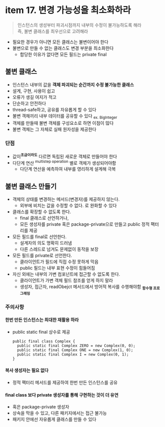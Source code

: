 <h1>item 17. 변경 가능성을 최소화하라</h1>

> 인스턴스의 생성부터 파괴시점까지 내부의 수정이 불가능하도록 해라  
> 즉, 불변 클래스를 최우선으로 고려해라

- 필요한 경우가 아니면 모든 클래스는 불변이어야 한다
- 불변으로 만들 수 없는 클래스도 변경 부분을 최소화한다
    - 합당한 이유가 없다면 모든 필드는 private final

<h2>불변 클래스</h2>

- 인스턴스 내부의 값을 **객체 파괴되는 순간까지 수정 불가능한 클래스**
- 설계, 구현, 사용이 쉽고
- 오류가 생길 여지가 적고
- 단순하고 안전하다
- thread-safe하고, 공유를 자유롭게 할 수 있다
- 불변 객채끼리 내부 데이터를 공유할 수 있다 <sub>ex. BigInteger<sub>
- 객체를 만들때 불변 객체를 구성요소로 하면 이점이 많다
- 불변 객체는 그 자체로 실패 원자성을 제공한다

<h3>단점</h3>

- 값이<sup>**조금이라도**</sup> 다르면 독립된 새로운 객체로 만들어야 한다
- 다단계 연산 <sup>multistep operation</sup> 별로 객체가 생성되어야함
    - 다단계 연산을 예측하여 내부를 영리하게 설계해 극복

<h2>불변 클래스 만들기</h2>

- 객체의 상태를 변경하는 메서드(변경자)를 제공하지 않는다.
    - 외부에 비치는 값을 수정할 수 없다. 로 완화할 수 있다
- 클래스를 확장할 수 없도록 한다.
    - final 클래스로 선언하거나,
    - 모든 생성자를 private 혹은 package-private으로 만들고 public 정적 팩터리를 제공
- 모든 필드를 final로 선언한다.
    - 설계자의 의도 명확히 드러냄
    - 다른 스레드로 넘겨도 문제없이 동작을 보장
- 모든 필드를 private로 선언한다.
    - 클라이언트가 필드에 직접 수정 못하게 막음
    - public 필드는 내부 표현 수정이 힘들어짐
- 자신 외에는 내부의 가변 컴포넌트에 접근할 수 없도록 한다.
    - 클라이언트가 가변 객체 필드 참조를 얻게 하지 말라
    - 생성자, 접근자, readObejct 메서드에서 방어적 복사를 수행해야함 **<sub>함수형 프로그래밍</sub>**

<h3>주의사항</h3>

<h4>한번 만든 인스턴스는 최대한 재활용 하라</h4>

- public static final 상수로 제공
  ~~~~
  public final class Complex {
    public static final Complex ZERO = new Complex(0, 0);
    public static final Complex ONE = new Complex(1, 0);
    public static final Complex I = new Complex(0, 1);
  }
  ~~~~

<h4>복사 생성자는 필요 없다</h4>

- 정적 팩터리 메서드를 제공하여 한번 만든 인스턴스를 공유

<h4>final class 보다 private 생성자를 통해 구현하는 것이 더 유연</h4>

- 혹은 package-private 생성자
- 상속을 막을 수 있고, 다른 패키지에서는 접근 불가능
- 패키지 안에선 자유롭게 클래스를 만들 수 있다


